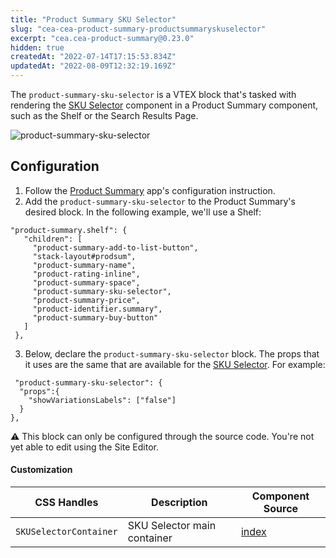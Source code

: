 ```yaml
---
title: "Product Summary SKU Selector"
slug: "cea-cea-product-summary-productsummaryskuselector"
excerpt: "cea.cea-product-summary@0.23.0"
hidden: true
createdAt: "2022-07-14T17:15:53.834Z"
updatedAt: "2022-08-09T12:32:19.169Z"
---
```

The `product-summary-sku-selector` is a VTEX block that's tasked with rendering the [SKU Selector](https://vtex.io/docs/app/vtex.store-components/sku-selector) component in a Product Summary component, such as the Shelf or the Search Results Page.

![product-summary-sku-selector](https://user-images.githubusercontent.com/52087100/68625690-87f9a580-04b8-11ea-835d-009ac768805f.gif)


## Configuration

1. Follow the [Product Summary](https://vtex.io/docs/app/vtex.product-summary) app's configuration instruction.
2. Add the `product-summary-sku-selector` to the Product Summary's desired block. In the following example, we'll use a Shelf:

```
"product-summary.shelf": {
   "children": [
     "product-summary-add-to-list-button",
     "stack-layout#prodsum",
     "product-summary-name",
     "product-rating-inline",
     "product-summary-space",
     "product-summary-sku-selector",
     "product-summary-price",
     "product-identifier.summary",
     "product-summary-buy-button"
   ]
 },
 ```
 
 3. Below, declare the `product-summary-sku-selector` block. The props that it uses are the same that are available for the [SKU Selector](https://vtex.io/docs/app/vtex.store-components/sku-selector). For example:
 
 ```
  "product-summary-sku-selector": {
   "props":{
     "showVariationsLabels": ["false"]
   }
 },
 ```
:warning: This block can only be configured through the source code. You're not yet able to edit using the Site Editor. 

#### Customization

| CSS Handles   | Description                                          | Component Source                     |
| ------------ | ---------------------------------------------------- | ------------------------------------ |
| `SKUSelectorContainer` | SKU Selector main container | [index](/react/components/ProductSummarySKUSelector/index.js) |